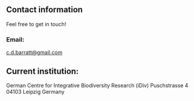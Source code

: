## Contact information
Feel free to get in touch!

### Email: 
c.d.barratt@gmail.com

## Current institution: 
German Centre for Integrative Biodiversity Research (iDiv)
Puschstrasse 4
04103 Leipzig
Germany


